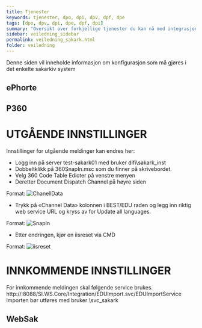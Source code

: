 ```yaml
---
title: Tjenester
keywords: tjenester, dpo, dpi, dpv, dpf, dpe
tags: [dpo, dpv, dpi, dpe, dpf, dpi]
summary: "Oversikt over forkjellige tjenester du kan nå med integrasjonspunket"
sidebar: veiledning_sidebar
permalink: veiledning_sakark.html
folder: veiledning
---
```


Denne siden vil inneholde informasjon om konfigurasjon som må gjøres i det enkelte sakarkiv system

## ePhorte

## P360

# UTGÅENDE INNSTILLINGER

Innstillinger for utgående meldinger kan endres her:
* Logg inn på server test-sakark01 med bruker difi\sakark_inst
* Dobbeltklikk på 360SnapIn.msc som du finner på skrivebordet.
* Velg 360 Code Table Edioter på venstre menyen
* Deretter Document Dispatch Channel på høyre siden

Format: ![ChanellData](ChannelData.png)

* Trykk på «Channel Data» kolonnen i BEST/EDU raden og legg inn riktig web service URL og kryss av for Update all languages.

Format: ![SnapIn](/SnapIn.png)

* Etter endringen, kjør en iisreset via CMD

Format: ![iisreset](../iisreset.png)


# INNKOMMENDE INNSTILLINGER

For innkommende meldingen skal følgende service brukes.
http://<maksinnavn>:8088/SI.WS.Core/Integration/EDUImport.svc/EDUImportService
Importen bør utføres med bruker <domene>\svc_sakark

## WebSak

